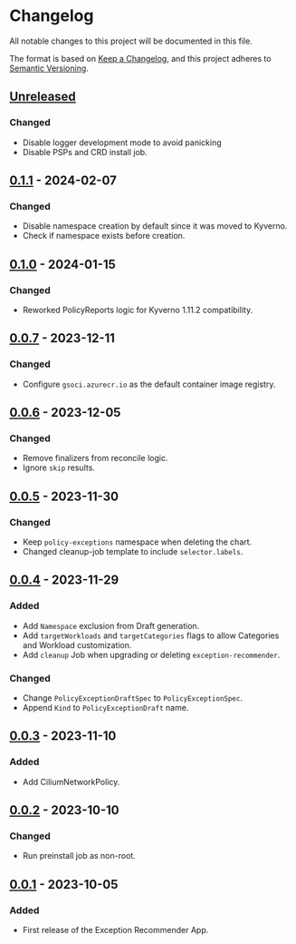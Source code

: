 # Changelog

All notable changes to this project will be documented in this file.

The format is based on [Keep a Changelog](https://keepachangelog.com/en/1.0.0/),
and this project adheres to [Semantic Versioning](https://semver.org/spec/v2.0.0.html).

## [Unreleased]

### Changed

- Disable logger development mode to avoid panicking
- Disable PSPs and CRD install job.

## [0.1.1] - 2024-02-07

### Changed

- Disable namespace creation by default since it was moved to Kyverno.
- Check if namespace exists before creation.

## [0.1.0] - 2024-01-15

### Changed

- Reworked PolicyReports logic for Kyverno 1.11.2 compatibility.

## [0.0.7] - 2023-12-11

### Changed

- Configure `gsoci.azurecr.io` as the default container image registry.

## [0.0.6] - 2023-12-05

### Changed

- Remove finalizers from reconcile logic.
- Ignore `skip` results.

## [0.0.5] - 2023-11-30

### Changed

- Keep `policy-exceptions` namespace when deleting the chart.
- Changed cleanup-job template to include `selector.labels`.

## [0.0.4] - 2023-11-29

### Added

- Add `Namespace` exclusion from Draft generation.
- Add `targetWorkloads` and `targetCategories` flags to allow Categories and Workload customization.
- Add `cleanup` Job when upgrading or deleting `exception-recommender`.

### Changed

- Change `PolicyExceptionDraftSpec` to `PolicyExceptionSpec`.
- Append `Kind` to `PolicyExceptionDraft` name.

## [0.0.3] - 2023-11-10

### Added

- Add CiliumNetworkPolicy.

## [0.0.2] - 2023-10-10

### Changed

- Run preinstall job as non-root.

## [0.0.1] - 2023-10-05

### Added

- First release of the Exception Recommender App.

[Unreleased]: https://github.com/giantswarm/exception-recommender/compare/v0.1.1...HEAD
[0.1.1]: https://github.com/giantswarm/exception-recommender/compare/v0.1.0...v0.1.1
[0.1.0]: https://github.com/giantswarm/exception-recommender/compare/v0.0.7...v0.1.0
[0.0.7]: https://github.com/giantswarm/exception-recommender/compare/v0.0.6...v0.0.7
[0.0.6]: https://github.com/giantswarm/exception-recommender/compare/v0.0.5...v0.0.6
[0.0.5]: https://github.com/giantswarm/exception-recommender/compare/v0.0.4...v0.0.5
[0.0.4]: https://github.com/giantswarm/exception-recommender/compare/v0.0.3...v0.0.4
[0.0.3]: https://github.com/giantswarm/exception-recommender/compare/v0.0.2...v0.0.3
[0.0.2]: https://github.com/giantswarm/exception-recommender/compare/v0.0.1...v0.0.2
[0.0.1]: https://github.com/giantswarm/exception-recommender/releases/tag/v0.0.1

